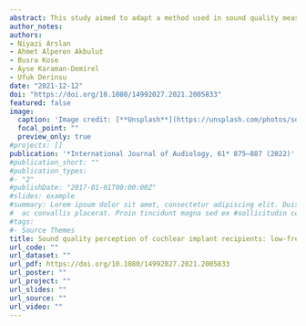 ```yaml
---
abstract: This study aimed to adapt a method used in sound quality measurements named CI-MUSHRA (the multiple stimuli with hidden reference and anchor for cochlear implant users) to the Turkish language. The effect of low-frequency information and non-native musical stimuli on sound quality perception was investigated. Subjects completed the Turkish version of the MUSHRA test, called TR-MUSHRA, and the original CI-MUSHRA test. Participants also completed the Turkish monosyllabic word recognition test and the spectral temporal modulated ripple test (SMRT). 19 cochlear implant (CI) users and 16 normal-hearing (NH) adults were included. CI users demonstrated a lack of ability to detect the sound quality differences between original stimuli and stimuli with omitted low-frequency information up to 600 Hz in both tests. There was no significant main effect of the test version on sound quality ratings for the two groups. No significant correlation was found between mean sound quality scores, SMRT, and speech recognition in quiet and noise conditions. Our study suggests that CI users perform poorly in discriminating high-pass filtered musical sounds regardless of the language of the musical stimuli. The TR-MUSHRA can be used as a reliable research tool to evaluate the perceived sound quality.
author_notes:
authors:
- Niyazi Arslan
- Ahmet Alperen Akbulut
- Busra Kose
- Ayse Karaman-Demirel
- Ufuk Derinsu
date: "2021-12-12"
doi: "https://doi.org/10.1080/14992027.2021.2005833"
featured: false
image:
  caption: 'Image credit: [**Unsplash**](https://unsplash.com/photos/sdtnZ4LgbWk)'
  focal_point: ""
  preview_only: true
#projects: []
publication: '*International Journal of Audiology, 61* 875–887 (2022)'
#publication_short: ""
#publication_types:
#- "2"
#publishDate: "2017-01-01T00:00:00Z"
#slides: example
#summary: Lorem ipsum dolor sit amet, consectetur adipiscing elit. Duis posuere tellus
#  ac convallis placerat. Proin tincidunt magna sed ex #sollicitudin condimentum.
#tags:
#- Source Themes
title: Sound quality perception of cochlear implant recipients: low-frequency information and foreign-language effect
url_code: ""
url_dataset: ""
url_pdf: https://doi.org/10.1080/14992027.2021.2005833
url_poster: ""
url_project: ""
url_slides: ""
url_source: ""
url_video: ""
---
```


